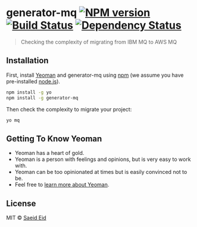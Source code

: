 # generator-mq [![NPM version][npm-image]][npm-url] [![Build Status][travis-image]][travis-url] [![Dependency Status][daviddm-image]][daviddm-url]
> Checking the complexity of migrating from IBM MQ to AWS MQ

## Installation

First, install [Yeoman](http://yeoman.io) and generator-mq using [npm](https://www.npmjs.com/) (we assume you have pre-installed [node.js](https://nodejs.org/)).

```bash
npm install -g yo
npm install -g generator-mq
```

Then check the complexity to migrate your project:

```bash
yo mq
```

## Getting To Know Yeoman

 * Yeoman has a heart of gold.
 * Yeoman is a person with feelings and opinions, but is very easy to work with.
 * Yeoman can be too opinionated at times but is easily convinced not to be.
 * Feel free to [learn more about Yeoman](http://yeoman.io/).

## License

MIT © [Saeid Eid](www.example.com)


[npm-image]: https://badge.fury.io/js/generator-mq.svg
[npm-url]: https://npmjs.org/package/generator-mq
[travis-image]: https://travis-ci.org/SaeidEid/generator-mq.svg?branch=master
[travis-url]: https://travis-ci.org/SaeidEid/generator-mq
[daviddm-image]: https://david-dm.org/SaeidEid/generator-mq.svg?theme=shields.io
[daviddm-url]: https://david-dm.org/SaeidEid/generator-mq
